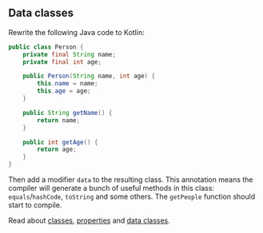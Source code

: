 ## Data classes

Rewrite the following Java code to Kotlin:

```java
public class Person {
    private final String name;
    private final int age;

    public Person(String name, int age) {
        this.name = name;
        this.age = age;
    }

    public String getName() {
        return name;
    }

    public int getAge() {
        return age;
    }
}
```

Then add a modifier `data` to the resulting class.
This annotation means the compiler will generate a bunch of useful methods in this class: `equals`/`hashCode`, `toString` and some others.
The `getPeople` function should start to compile.

Read about [classes](classes),
[properties](properties)
and [data classes](data_classes).